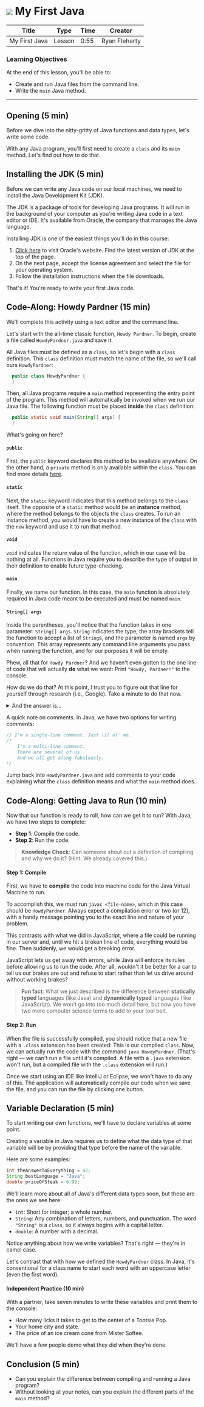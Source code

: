 # ![](https://ga-dash.s3.amazonaws.com/production/assets/logo-9f88ae6c9c3871690e33280fcf557f33.png) My First Java

| Title | Type | Time | Creator |
| ----- | ---- | -- | ----- |
| My First Java | Lesson | 0:55 | Ryan Fleharty |

### Learning Objectives

At the end of this lesson, you'll be able to:
- Create and run Java files from the command line.
- Write the `main` Java method.

---

## Opening (5 min)

Before we dive into the nitty-gritty of Java functions and data types, let's write some code.

With any Java program, you'll first need to create a `class` and its `main` method. Let's find out how to do that.

## Installing the JDK (5 min)

Before we can write any Java code on our local machines, we need to install the Java Development Kit (JDK).

The JDK is a package of tools for developing Java programs. It will run in the background of your computer as you're writing Java code in a text editor or IDE. It's available from Oracle, the company that manages the Java language.

Installing JDK is one of the easiest things you'll do in this course:

1. [Click here](https://www.oracle.com/technetwork/java/javase/downloads/index.html) to visit Oracle's website. Find the latest version of JDK at the top of the page.
2. On the next page, accept the license agreement and select the file for your operating system.
3. Follow the installation instructions when the file downloads.

That's it! You're ready to write your first Java code.

## Code-Along: Howdy Pardner (15 min)

We'll complete this activity using a text editor and the command line.

Let's start with the all-time classic function, `Howdy Pardner`. To begin, create a file called `HowdyPardner.java` and save it.

All Java files must be defined as a `class`, so let's begin with a `class` definition. This `class` definition must match the name of the file, so we'll call ours `HowdyPardner`:

```java
  public class HowdyPardner {
  }
```

<!-- **Instructor Note**: Consider writing this and the main method signature on the board so you can underline and point to things (modifiers, parameters) as you go.-->

Then, all Java programs require a `main` method representing the entry point of the program. This method will automatically be invoked when we run our Java file. The following function must be placed **inside** the `class` definition: 

```java
  public static void main(String[] args) {
  }
```

What's going on here? 

#### `public`

First, the `public` keyword declares this method to be available anywhere. On the other hand, a `private` method is only available within the `class`. You can find more details [here](https://docs.oracle.com/javase/tutorial/java/javaOO/accesscontrol.html).

#### `static`

Next, the `static` keyword indicates that this method belongs to the `class` itself. The opposite of a `static` method would be an **instance** method, where the method belongs to the objects the `class` creates. To run an instance method, you would have to create a new instance of the `class` with the `new` keyword and use it to run that method.

#### `void`

`void` indicates the return value of the function, which in our case will be nothing at all. Functions in Java require you to describe the type of output in their definition to enable future type-checking.

#### `main`

Finally, we name our function. In this case, the `main` function is absolutely required in Java code meant to be executed and must be named `main`.

#### `String[] args`

Inside the parentheses, you'll notice that the function takes in one parameter: `String[] args`. `String` indicates the type, the array brackets tell the function to accept a list of `String`s, and the parameter is named `args` by convention. This array represents any command line arguments you pass when running the function, and for our purposes it will be empty.

Phew, all that for `Howdy Pardner`? And we haven't even gotten to the one line of code that will actually **do** what we want: Print `"Howdy, Pardner!"` to the console.

How do we do that? At this point, I trust you to figure out that line for yourself through research (i.e., Google). Take a minute to do that now.

<details>

<summary> And the answer is... </summary>

```java
	public class HowdyPardner {
		public static void main(String[] args) {
			System.out.println("Howdy, Pardner!");
  		}
 	}
```

</details>


A quick note on comments. In Java, we have two options for writing comments:

```java
// I'm a single-line comment. Just lil ol' me.
/*
	I'm a multi-line comment.
	There are several of us.
	And we all get along fabulously.
*/
```

Jump back into `HowdyPardner.java` and add comments to your code explaining what the `class` definition means and what the `main` method does.


## Code-Along: Getting Java to Run (10 min)

Now that our function is ready to roll, how can we get it to run? With Java, we have two steps to complete:
- **Step 1**: Compile the code.
- **Step 2**: Run the code.

> **Knowledge Check**: Can someone shout out a definition of compiling and why we do it? (Hint: We already covered this.)

#### Step 1: Compile

First, we have to **compile** the code into machine code for the Java Virtual Machine to run.

To accomplish this, we must run `javac <file-name>`, which in this case should be `HowdyPardner`. Always expect a compilation error or two (or 12), with a handy message pointing you to the exact line and nature of your problem.

This contrasts with what we did in JavaScript, where a file could be running in our server and, until we hit a broken line of code, everything would be fine. Then suddenly, we would get a breaking error.

JavaScript lets us get away with errors, while Java will enforce its rules before allowing us to run the code. After all, wouldn't it be better for a car to tell us our brakes are out and refuse to start rather than let us drive around without working brakes?

> **Fun fact**: What we just described is the difference between **statically typed** languages (like Java) and **dynamically typed** languages (like JavaScript). We won't go into too much detail here, but now you have two more computer science terms to add to your tool belt.

#### Step 2: Run

When the file is successfully compiled, you should notice that a new file with a `.class` extension has been created: This is our compiled `class`. Now, we can actually run the code with the command `java HowdyPardner`. (That's right — we can't run a file until it's compiled. A file with a `.java` extension won't run, but a compiled file with the `.class` extension will run.)

Once we start using an IDE like IntelliJ or Eclipse, we won't have to do any of this. The application will automatically compile our code when we save the file, and you can run the file by clicking one button.

## Variable Declaration (5 min)

To start writing our own functions, we'll have to declare variables at some point. 

Creating a variable in Java requires us to define what the data type of that variable will be by providing that type before the name of the variable.

Here are some examples:

```java
int theAnswerToEverything = 42;
String bestLanguage = "Java";
double priceOfSteak = 6.99;
```

We'll learn more about all of Java's different data types soon, but these are the ones we see here:
- `int`: Short for integer; a whole number.
- `String`: Any combination of letters, numbers, and punctuation. The word `"String"` is a `class`, so it always begins with a capital letter.
- `double`: A number with a decimal.

Notice anything about how we write variables? That's right — they're in camel case.

Let's contrast that with how we defined the `HowdyPardner` class. In Java, it's conventional for a class name to start each word with an uppercase letter (even the first word).

#### Independent Practice (10 min)

With a partner, take seven minutes to write these variables and print them to the console:
- How many licks it takes to get to the center of a Tootsie Pop.
- Your home city and state.
- The price of an ice cream cone from Mister Softee.

We'll have a few people demo what they did when they're done.

## Conclusion (5 min)

- Can you explain the difference between compiling and running a Java program?
- Without looking at your notes, can you explain the different parts of the `main` method?
